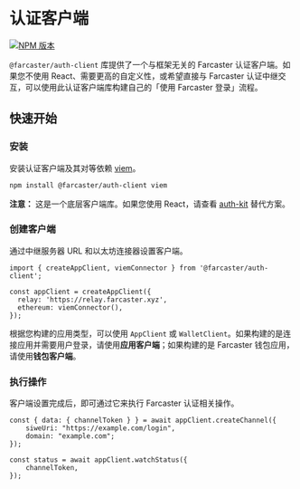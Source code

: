 # 认证客户端

[![NPM 版本](https://img.shields.io/npm/v/@farcaster/auth-client)](https://www.npmjs.com/package/@farcaster/auth-client)

`@farcaster/auth-client` 库提供了一个与框架无关的 Farcaster 认证客户端。如果您不使用 React、需要更高的自定义性，或希望直接与 Farcaster 认证中继交互，可以使用此认证客户端库构建自己的「使用 Farcaster 登录」流程。

## 快速开始

### 安装

安装认证客户端及其对等依赖 [viem](https://viem.sh/)。

```sh
npm install @farcaster/auth-client viem
```

**注意：** 这是一个底层客户端库。如果您使用 React，请查看 [auth-kit](../) 替代方案。

### 创建客户端

通过中继服务器 URL 和以太坊连接器设置客户端。

```tsx
import { createAppClient, viemConnector } from '@farcaster/auth-client';

const appClient = createAppClient({
  relay: 'https://relay.farcaster.xyz',
  ethereum: viemConnector(),
});
```

根据您构建的应用类型，可以使用 `AppClient` 或 `WalletClient`。如果构建的是连接应用并需要用户登录，请使用**应用客户端**；如果构建的是 Farcaster 钱包应用，请使用**钱包客户端**。

### 执行操作

客户端设置完成后，即可通过它来执行 Farcaster 认证相关操作。

```tsx
const { data: { channelToken } } = await appClient.createChannel({
    siweUri: "https://example.com/login",
    domain: "example.com";
});

const status = await appClient.watchStatus({
    channelToken,
});
```
